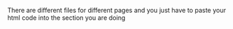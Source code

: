There are different files for different pages and you just have to paste your html code into the section you are doing
